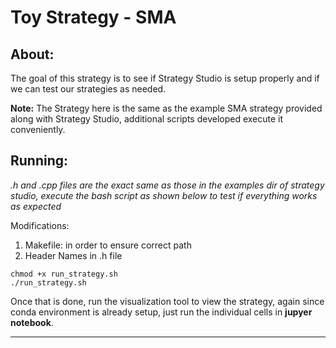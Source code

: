 # Toy Strategy - SMA

## About:

The goal of this strategy is to see if Strategy Studio is setup properly and if we can test our strategies as needed. 

**Note:** The Strategy here is the same as the example SMA strategy provided along with Strategy Studio, additional scripts developed execute it conveniently.

## Running:

*.h and .cpp files are the exact same as those in the examples dir of strategy studio, execute the bash script as shown below to test if everything works as expected*

Modifications:
1) Makefile: in order to ensure correct path
2) Header Names in .h file

```
chmod +x run_strategy.sh
./run_strategy.sh
```

Once that is done, run the visualization tool to view the strategy, again since conda environment is already setup, just run the individual cells in **jupyer notebook**.

___
